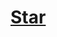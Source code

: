 <!-- Place this tag in your head or just before your close body tag. -->
<html>
<head><script src="https://buttons.github.io/buttons.js"></script>
<script>
alert('hello!');
</script>
</head>
<body>
<h1>
<!-- Place this tag where you want the button to render. -->
<a class="github-button" href="https://github.com/eeishaan/eeishaan.github.io" data-style="mega" data-count-href="/eeishaan/eeishaan.github.io/stargazers" data-count-api="/repos/eeishaan/eeishaan.github.io#stargazers_count" data-count-aria-label="# stargazers on GitHub" aria-label="Star eeishaan/eeishaan.github.io on GitHub">Star</a>
</h1>
</body>
</html>
